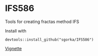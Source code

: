 
# IFS586

Tools for creating fractas method IFS

Install with 
```
devtools::install_github("sgorka/IFS586")
```

[Vignette](http://htmlpreview.github.io/?https://github.com/sgorka/IFS586/blob/master/vignettes/IFS_vignette.html)

